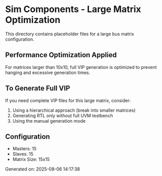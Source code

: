 # Sim Components - Large Matrix Optimization

This directory contains placeholder files for a large bus matrix configuration.

## Performance Optimization Applied
For matrices larger than 10x10, full VIP generation is optimized to prevent
hanging and excessive generation times.

## To Generate Full VIP
If you need complete VIP files for this large matrix, consider:
1. Using a hierarchical approach (break into smaller matrices)
2. Generating RTL only without full UVM testbench
3. Using the manual generation mode

## Configuration
- Masters: 15
- Slaves: 15
- Matrix Size: 15x15

Generated on: 2025-08-06 14:17:38
